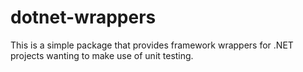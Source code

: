 # dotnet-wrappers
This is a simple package that provides framework wrappers for .NET projects wanting to make use of unit testing.
